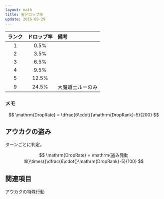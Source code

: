 ```yaml
---
layout: math
title: 宝ドロップ率
update: 2016-09-29
---
```



| ランク | ドロップ率 | 備考 |
|:------:|:----------:|:-----|
| 1 | 0.5% |
| 2 | 3.5% |
| 3 | 6.5% |
| 4 | 9.5% |
| 5 | 12.5% |
| 9 | 24.5% | 大魔道士ルーのみ


### メモ

$$ \mathrm{DropRate} = \dfrac{6\cdot{}\mathrm{DropRank}-5}{200} $$


## アウカクの盗み

ターンごとに判定。

$$ \mathrm{DropRate} = \mathrm{盗み発動率}\times{}\dfrac{6\cdot{}\mathrm{DropRank}-5}{100} $$


## 関連項目

アウカクの特殊行動
